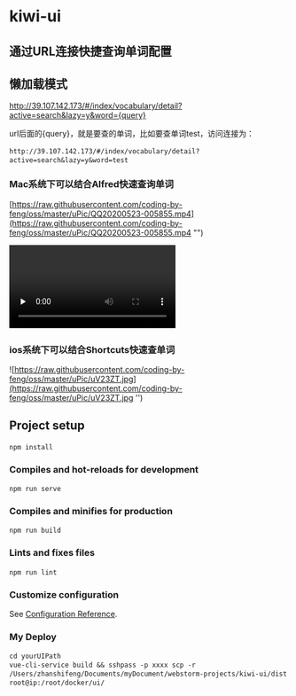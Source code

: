 # kiwi-ui

## 通过URL连接快捷查询单词配置
## 懒加载模式
http://39.107.142.173/#/index/vocabulary/detail?active=search&lazy=y&word={query}

url后面的{query}，就是要查的单词，比如要查单词test，访问连接为：
```
http://39.107.142.173/#/index/vocabulary/detail?active=search&lazy=y&word=test
```
### Mac系统下可以结合Alfred快速查询单词

[https://raw.githubusercontent.com/coding-by-feng/oss/master/uPic/QQ20200523-005855.mp4](https://raw.githubusercontent.com/coding-by-feng/oss/master/uPic/QQ20200523-005855.mp4 "")

<video id="video" controls="" preload="none">q
<source id="mp4" src="https://raw.githubusercontent.com/coding-by-feng/oss/master/uPic/QQ20200523-005855.mp4" type="video/mp4">
</video>

### ios系统下可以结合Shortcuts快速查单词
![https://raw.githubusercontent.com/coding-by-feng/oss/master/uPic/uV23ZT.jpg](https://raw.githubusercontent.com/coding-by-feng/oss/master/uPic/uV23ZT.jpg '')

## Project setup
```
npm install
```

### Compiles and hot-reloads for development
```
npm run serve
```

### Compiles and minifies for production
```
npm run build
```

### Lints and fixes files
```
npm run lint
```

### Customize configuration
See [Configuration Reference](https://cli.vuejs.org/config/).

### My Deploy
```
cd yourUIPath
vue-cli-service build && sshpass -p xxxx scp -r /Users/zhanshifeng/Documents/myDocument/webstorm-projects/kiwi-ui/dist root@ip:/root/docker/ui/
```